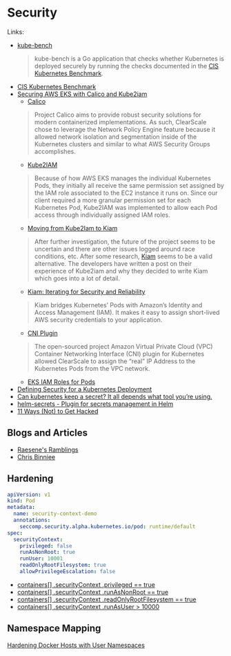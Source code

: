 # Security

Links:

* [kube-bench](https://github.com/aquasecurity/kube-bench)
  > kube-bench is a Go application that checks whether Kubernetes is deployed
  securely by running the checks documented in the [CIS Kubernetes
  Benchmark](https://www.cisecurity.org/benchmark/kubernetes/).
* [CIS Kubernetes Benchmark](https://www.cisecurity.org/benchmark/kubernetes/)
* [Securing AWS EKS with Calico and Kube2iam](https://www.clearscale.com/blog/securing-aws-eks-with-calico-and-kube2iam/)
  * [Calico](https://docs.projectcalico.org/v2.5/reference/public-cloud/aws)
  > Project Calico aims to provide robust security solutions for modern containerized implementations.  As such, ClearScale chose to leverage the Network Policy Engine feature because it allowed network isolation and segmentation inside of the Kubernetes clusters and similar to what AWS Security Groups accomplishes.
  * [Kube2IAM](https://github.com/jtblin/kube2iam)
  > Because of how AWS EKS manages the individual Kubernetes Pods, they initially all receive the same permission set assigned by the IAM role associated to the EC2 instance it runs on.  Since our client required a more granular permission set for each Kubernetes Pod, Kube2IAM was implemented to allow each Pod access through individually assigned IAM roles.
    * [Moving from Kube2Iam to Kiam](https://medium.com/building-ibotta/moving-from-kube2iam-to-kiam-a000639b839e)
    > After further investigation, the future of the project seems to be uncertain and there are other issues logged around race conditions, etc. After some research, [Kiam](https://github.com/uswitch/kiam) seems to be a valid alternative. The developers have written a post on their experience of Kube2iam and why they decided to write Kiam which goes into a lot of detail.
    * [Kiam: Iterating for Security and Reliability](https://medium.com/@pingles/kiam-iterating-for-security-and-reliability-5e793ab93ec3)
    > Kiam bridges Kubernetes’ Pods with Amazon’s Identity and Access Management (IAM). It makes it easy to assign short-lived AWS security credentials to your application.
  * [CNI Plugin](https://github.com/aws/amazon-vpc-cni-k8s)
  > The open-sourced project Amazon Virtual Private Cloud (VPC) Container Networking Interface (CNI) plugin for Kubernetes allowed ClearScale to assign the “real” IP Address to the Kubernetes Pods from the VPC network.
  * [EKS IAM Roles for Pods](https://github.com/aws/containers-roadmap/issues/23)
* [Defining Security for a Kubernetes Deployment](https://www.aporeto.com/wp-content/themes/aporeto/files/Kubernetes-Security-EKS.pdf)
* [Can kubernetes keep a secret? It all depends what tool you’re using.](https://blog.solutotlv.com/can-kubernetes-keep-a-secret/)
* [helm-secrets - Plugin for secrets management in Helm](https://github.com/futuresimple/helm-secrets#plugin-for-secrets-management-in-helm)
* [11 Ways (Not) to Get Hacked](https://kubernetes.io/blog/2018/07/18/11-ways-not-to-get-hacked/)

## Blogs and Articles
* [Raesene's Ramblings](https://raesene.github.io)
* [Chris Binniee](https://www.devsecops.cc)

## Hardening

```yaml
apiVersion: v1
kind: Pod
metadata:
  name: security-context-demo
  annotations:
    seccomp.security.alpha.kubernetes.io/pod: runtime/default
spec:
  securityContext:
    privileged: false
    runAsNonRoot: true
    runUser: 10001
    readOnlyRootFilesystem: true
    allowPrivilegeEscalation: false
```

* [containers[] .securityContext .privileged == true](https://kubesec.io/basics/containers-securitycontext-privileged-true/)
* [containers[] .securityContext .runAsNonRoot == true](https://kubesec.io/basics/containers-securitycontext-runasnonroot-true/)
* [containers[] .securityContext .readOnlyRootFilesystem == true](https://kubesec.io/basics/containers-securitycontext-readonlyrootfilesystem-true/)
* [containers[] .securityContext .runAsUser > 10000](https://kubesec.io/basics/containers-securitycontext-runasuser/)

## Namespace Mapping

[Hardening Docker Hosts with User Namespaces](https://www.linux.com/blog/learn/2017/8/hardening-docker-hosts-user-namespaces)